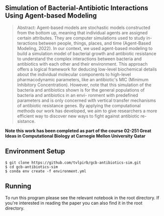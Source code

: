 ## Simulation of Bacterial-Antibiotic Interactions Using Agent-based Modeling
> Abstract: Agent-based models are stochastic models constructed from the bottom up, meaning that
individual agents are assigned certain attributes. They are computer simulations used to study in-
teractions between people, things, places, and time (Agent-Based Modeling, 2022). In our context, we
used agent-based modeling to build a simulation model of bacterial growth and antibiotic resistance
to understand the complex interactions between bacteria and antibiotics with each other and their
environment. This approach offers a logical framework for deducing low-level biochemical details
about the individual molecular components to high-level pharmacodynamic parameters, like an
antibiotic's MIC (Minimum Inhibitory Concentration). However, note that this simulation of the
bacteria and antibiotics shown is for the general populations of bacteria and antibiotics in an envi-
ronment with predefined parameters and is only concerned with vertical transfer mechanisms of
antibiotic resistance genes. By applying the computational methods our work has developed, we
aim to give researchers a more efficient way to discover new ways to fight against antibiotic re-
sistance.

**Note this work has been completed as part of the course 02-251 Great Ideas in Computational Biology
at Carnegie Mellon University Qatar**

## Environment Setup
```
$ git clone https://github.com/tvlpirb/gcb-antibiotics-sim.git 
$ cd gcb-antibiotics-sim
$ conda env create -f environment.yml
```

## Running
To run this program please see the relevant notebook in the root directory. If you're interested in 
reading the paper you can also find it in the root directory.